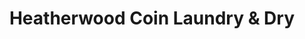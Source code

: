 ---
title: "Heatherwood Coin Laundry & Dry"
url: /mansfield/heatherwood-coin-laundry-und-dry/
shop: Wäscherei
---